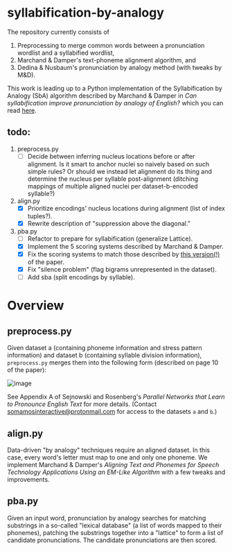 # syllabification-by-analogy
The repository currently consists of 

1. Preprocessing to merge common words between a pronunciation wordlist and a syllabified wordlist,
2. Marchand & Damper's text-phoneme alignment algorithm, and
3. Dedina & Nusbaum's pronunciation by analogy method (with tweaks by M&D).

This work is leading up to a Python implementation of the Syllabification by Analogy (SbA) algorithm described by Marchand & Damper in _Can syllabification improve pronunciation by analogy of English?_ which you can read [here](https://github.com/somamos/syllabification-by-analogy/files/13186641/Damper.Marchand.s.Can.syllabification.improve.pronunciation.by.analogy.of.English.pdf).

## todo:
1. preprocess.py
    - [ ] Decide between inferring nucleus locations before or after alignment. Is it smart to anchor nuclei so naively based on such simple rules? Or should we instead let alignment do its thing and determine the nucleus per syllable post-alignment (ditching mappings of multiple aligned nuclei per dataset-b-encoded syllable?)
2. align.py
    - [X] Prioritize encodings' nucleus locations during alignment (list of index tuples?).
    - [X] Rewrite description of "suppression above the diagonal."
3. pba.py
    - [ ] Refactor to prepare for syllabification (generalize Lattice).
    - [X] Implement the 5 scoring systems described by Marchand & Damper.
    - [X] Fix the scoring systems to match those described by [this version(!)](https://github.com/somamos/syllabification-by-analogy/files/13280320/089120100561674.pdf) of the paper.
    - [X] Fix "silence problem" (flag bigrams unrepresented in the dataset).
    - [ ] Add sba (split encodings by syllable).

# Overview
 
## preprocess.py

Given dataset a (containing phoneme information and stress pattern information) and dataset b (containing syllable division information), `preprocess.py` merges them into the following form (described on page 10 of the paper):

![image](https://github.com/somamos/syllabification-by-analogy/assets/141623014/20972aa6-35d1-42e3-a0da-2a387fb5df2f)

See Appendix A of Sejnowski and Rosenberg's _Parallel Networks that Learn to Pronounce English Text_ for more details. (Contact somamosinteractive@protonmail.com for access to the datasets `a` and `b`.) 

## align.py

Data-driven "by analogy" techniques require an aligned dataset. In this case, every word's letter must map to one and only one phoneme. We implement Marchand & Damper's _Aligning Text and Phonemes for Speech Technology Applications Using an EM-Like Algorithm_ with a few tweaks and improvements. 

## pba.py

Given an input word, pronunciation by analogy searches for matching substrings in a so-called "lexical database" (a list of words mapped to their phonemes), patching the substrings together into a "lattice" to form a list of candidate pronunciations. The candidate pronunciations are then scored.

